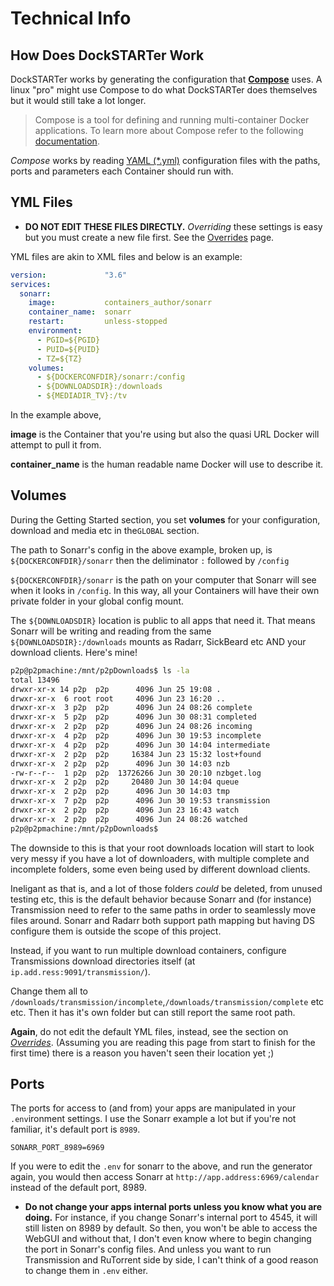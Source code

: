 # Technical Info

## How Does DockSTARTer Work

DockSTARTer works by generating the configuration that **[Compose](https://docs.docker.com/compose/)** uses. A linux "pro" might use Compose to do what DockSTARTer does themselves but it would still take a lot longer.
> Compose is a tool for defining and running multi-container Docker applications. To learn more about Compose refer to the following [documentation](https://docs.docker.com/compose/).

_Compose_ works by reading [YAML (*.yml)](https://en.wikipedia.org/wiki/YAML#Example) configuration files with the paths, ports and parameters each Container should run with.

## YML Files

* **DO NOT EDIT THESE FILES DIRECTLY.** _Overriding_ these settings is easy but you must create a new file first. See the [Overrides](https://dockstarter.com/advanced/overrides/) page.

YML files are akin to XML files and below is an example:

```yaml
version:             "3.6"
services:
  sonarr:
    image:           containers_author/sonarr
    container_name:  sonarr
    restart:         unless-stopped
    environment:
      - PGID=${PGID}
      - PUID=${PUID}
      - TZ=${TZ}
    volumes:
      - ${DOCKERCONFDIR}/sonarr:/config
      - ${DOWNLOADSDIR}:/downloads
      - ${MEDIADIR_TV}:/tv
```

In the example above,

**image** is the Container that you're using but also the quasi URL Docker will attempt to pull it from.

**container_name** is the human readable name Docker will use to describe it.

## Volumes

During the Getting Started section, you set **volumes** for your configuration, download and media etc in the`GLOBAL` section.

The path to Sonarr's config in the above example, broken up, is `${DOCKERCONFDIR}/sonarr` then the deliminator `:` followed by `/config`

`${DOCKERCONFDIR}/sonarr` is the path on your computer that Sonarr will see when it looks in `/config`. In this way, all your Containers will have their own private folder in your global config mount.

The `${DOWNLOADSDIR}` location is public to all apps that need it. That means Sonarr will be writing and reading from the same `${DOWNLOADSDIR}:/downloads` mounts as Radarr, SickBeard etc AND your download clients. Here's mine!

```bash
p2p@p2pmachine:/mnt/p2pDownloads$ ls -la
total 13496
drwxr-xr-x 14 p2p  p2p      4096 Jun 25 19:08 .
drwxr-xr-x  6 root root     4096 Jun 23 16:20 ..
drwxr-xr-x  3 p2p  p2p      4096 Jun 24 08:26 complete
drwxr-xr-x  5 p2p  p2p      4096 Jun 30 08:31 completed
drwxr-xr-x  2 p2p  p2p      4096 Jun 24 08:26 incoming
drwxr-xr-x  4 p2p  p2p      4096 Jun 30 19:53 incomplete
drwxr-xr-x  4 p2p  p2p      4096 Jun 30 14:04 intermediate
drwxr-xr-x  2 p2p  p2p     16384 Jun 23 15:32 lost+found
drwxr-xr-x  2 p2p  p2p      4096 Jun 30 14:03 nzb
-rw-r--r--  1 p2p  p2p  13726266 Jun 30 20:10 nzbget.log
drwxr-xr-x  2 p2p  p2p     20480 Jun 30 14:04 queue
drwxr-xr-x  2 p2p  p2p      4096 Jun 30 14:03 tmp
drwxr-xr-x  7 p2p  p2p      4096 Jun 30 19:53 transmission
drwxr-xr-x  2 p2p  p2p      4096 Jun 23 16:43 watch
drwxr-xr-x  2 p2p  p2p      4096 Jun 24 08:26 watched
p2p@p2pmachine:/mnt/p2pDownloads$
```

The downside to this is that your root downloads location will start to look very messy if you have a lot of downloaders, with multiple complete and incomplete folders, some even being used by different download clients.

Ineligant as that is, and a lot of those folders _could_ be deleted, from unused testing etc, this is the default behavior because Sonarr and (for instance) Transmission need to refer to the same paths in order to seamlessly move files around. Sonarr and Radarr both support path mapping but having DS configure them is outside the scope of this project.

Instead, if you want to run multiple download containers, configure Transmissions download directories itself (at `ip.add.ress:9091/transmission/`).

Change them all to `/downloads/transmission/incomplete`,`/downloads/transmission/complete` etc etc. Then it has it's own folder but can still report the same root path.

**Again**, do not edit the default YML files, instead, see the section on [_Overrides_](https://dockstarter.com/advanced/overrides/). (Assuming you are reading this page from start to finish for the first time) there is a reason you haven't seen their location yet ;)

## Ports

The ports for access to (and from) your apps are manipulated in your `.env`ironment settings. I use the Sonarr example a lot but if you're not familiar, it's default port is `8989`.

`SONARR_PORT_8989=6969`

If you were to edit the `.env` for sonarr to the above, and run the generator again, you would then access Sonarr at `http://app.address:6969/calendar` instead of the default port, 8989.

* **Do not change your apps internal ports unless you know what you are doing.** For instance, if you change Sonarr's internal port to 4545, it will still listen on 8989 by default. So then, you won't be able to access the WebGUI and without that, I don't even know where to begin changing the port in Sonarr's config files. And unless you want to run Transmission and RuTorrent side by side, I can't think of a good reason to change them in `.env` either.
